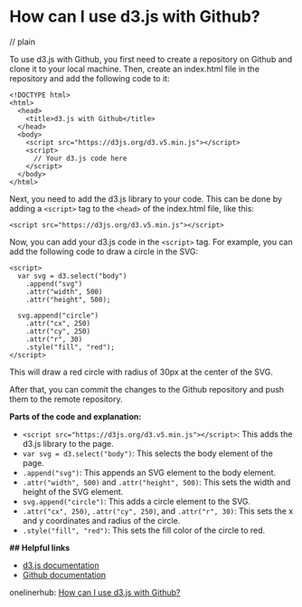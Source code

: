 # How can I use d3.js with Github?
// plain

To use d3.js with Github, you first need to create a repository on Github and clone it to your local machine. Then, create an index.html file in the repository and add the following code to it:

```
<!DOCTYPE html>
<html>
  <head>
    <title>d3.js with Github</title>
  </head>
  <body>
    <script src="https://d3js.org/d3.v5.min.js"></script>
    <script>
      // Your d3.js code here
    </script>
  </body>
</html>
```

Next, you need to add the d3.js library to your code. This can be done by adding a `<script>` tag to the `<head>` of the index.html file, like this:

```
<script src="https://d3js.org/d3.v5.min.js"></script>
```

Now, you can add your d3.js code in the `<script>` tag. For example, you can add the following code to draw a circle in the SVG:

```
<script>
  var svg = d3.select("body")
    .append("svg")
    .attr("width", 500)
    .attr("height", 500);

  svg.append("circle")
    .attr("cx", 250)
    .attr("cy", 250)
    .attr("r", 30)
    .style("fill", "red");
</script>
```

This will draw a red circle with radius of 30px at the center of the SVG.

After that, you can commit the changes to the Github repository and push them to the remote repository.

**Parts of the code and explanation:**
- `<script src="https://d3js.org/d3.v5.min.js"></script>`: This adds the d3.js library to the page.
- `var svg = d3.select("body")`: This selects the body element of the page.
- `.append("svg")`: This appends an SVG element to the body element.
- `.attr("width", 500)` and `.attr("height", 500)`: This sets the width and height of the SVG element.
- `svg.append("circle")`: This adds a circle element to the SVG.
- `.attr("cx", 250)`, `.attr("cy", 250)`, and `.attr("r", 30)`: This sets the x and y coordinates and radius of the circle.
- `.style("fill", "red")`: This sets the fill color of the circle to red.

**## Helpful links**
- [d3.js documentation](https://github.com/d3/d3/blob/master/API.md)
- [Github documentation](https://help.github.com/en)

onelinerhub: [How can I use d3.js with Github?](https://onelinerhub.com/javascript-d3/how-can-i-use-d--js-with-github)